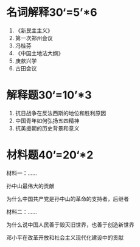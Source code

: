 # 名词解释30‘=5’*6

1. 《新民主主义》
2. 第一次郑州会议
3. 冯桂芬
4. 《中国土地法大纲》
5. 庚款兴学
6. 古田会议

# 解释题30‘=10’*3

1. 抗日战争在反法西斯的地位和胜利原因
2. 中国青年如何弘扬五四精神
3. 抗美援朝的历史背景和意义

# 材料题40’=20‘*2

材料一：......

孙中山最伟大的贡献

为什么中国共产党是孙中山的革命的支持者，后继者



材料二：......

为什么说中国人民善于毁灭旧世界，也善于创造新世界

邓小平在改革开放和社会主义现代化建设中的贡献